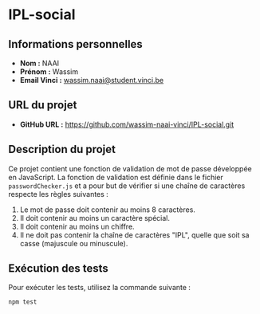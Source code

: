 # IPL-social

## Informations personnelles
- **Nom :** NAAI
- **Prénom :** Wassim
- **Email Vinci :** wassim.naai@student.vinci.be

## URL du projet
- **GitHub URL :**  https://github.com/wassim-naai-vinci/IPL-social.git

## Description du projet
Ce projet contient une fonction de validation de mot de passe développée en JavaScript.
La fonction de validation est définie dans le fichier `passwordChecker.js` et a pour but de vérifier si une chaîne de caractères respecte les règles suivantes :  
1. Le mot de passe doit contenir au moins 8 caractères.  
2. Il doit contenir au moins un caractère spécial.  
3. Il doit contenir au moins un chiffre.  
4. Il ne doit pas contenir la chaîne de caractères "IPL", quelle que soit sa casse (majuscule ou minuscule).  


## Exécution des tests
Pour exécuter les tests, utilisez la commande suivante :

```bash
npm test